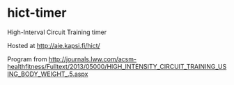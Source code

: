 hict-timer
==========

High-Interval Circuit Training timer

Hosted at http://aie.kapsi.fi/hict/

Program from http://journals.lww.com/acsm-healthfitness/Fulltext/2013/05000/HIGH_INTENSITY_CIRCUIT_TRAINING_USING_BODY_WEIGHT_.5.aspx
